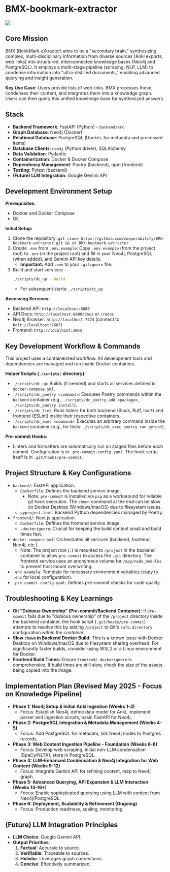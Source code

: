 # BMX-bookmark-extractor

![](https://github.com/cooperability/BMX-bookmark-extractor/blob/main/Screen%20Recording%202023-09-18%20at%201.07.22%20PM.gif)

## Core Mission

BMX (BookMark eXtractor) aims to be a "secondary brain," synthesizing complex, multi-disciplinary information from diverse sources (Anki exports, web links) into structured, interconnected knowledge bases (Neo4j and PostgreSQL). It employs a multi-stage pipeline (scraping, NLP, LLM) to condense information into "ultra-distilled documents," enabling advanced querying and insight generation.

**Key Use Case:** Users provide lists of web links. BMX processes these, condenses their content, and integrates them into a knowledge graph. Users can then query this unified knowledge base for synthesized answers.

## Stack

*   **Backend Framework**: FastAPI (Python) - `backend/src`
*   **Graph Database**: Neo4j (Docker)
*   **Relational Database**: PostgreSQL (Docker, for metadata and processed items)
*   **Database Clients**: `neo4j` (Python driver), SQLAlchemy
*   **Data Validation**: Pydantic
*   **Containerization**: Docker & Docker Compose
*   **Dependency Management**: Poetry (backend), npm (frontend)
*   **Testing**: Pytest (backend)
*   **(Future) LLM Integration**: Google Gemini API

## Development Environment Setup

**Prerequisites:**
*   Docker and Docker Compose
*   Git

**Initial Setup:**
1.  Clone the repository: `git clone https://github.com/cooperability/BMX-bookmark-extractor.git && cd BMX-bookmark-extractor`
2.  Create `.env` from `.env.example`: Copy `.env.example` (from the project root) to `.env` (in the project root) and fill in your Neo4j, PostgreSQL (when added), and Gemini API key details.
    *   **Important:** Add `.env` to your `.gitignore` file.
3.  Build and start services:
    ```bash
    ./scripts/dc_up --build
    ```
    *   For subsequent starts: `./scripts/dc_up`

**Accessing Services:**
*   Backend API: `http://localhost:8000`
*   API Docs: `http://localhost:8000/docs` or `/redoc`
*   Neo4j Browser: `http://localhost:7474` (connect to `bolt://localhost:7687`)
*   Frontend: `http://localhost:3000`

## Key Development Workflow & Commands

This project uses a containerized workflow. All development tools and dependencies are managed and run inside Docker containers.

**Helper Scripts (`./scripts/` directory):**
*   `./scripts/dc_up`: Builds (if needed) and starts all services defined in `docker-compose.yml`.
*   `./scripts/dc_poetry <command>`: Executes Poetry commands within the `backend` container (e.g., `./scripts/dc_poetry add <package>`, `./scripts/dc_poetry install`).
*   `./scripts/dc_lint`: Runs linters for both backend (Black, Ruff, isort) and frontend (ESLint) inside their respective containers.
*   `./scripts/dc_exec <command>`: Executes an arbitrary command inside the `backend` container (e.g., for tests: `./scripts/dc_exec poetry run pytest`).

**Pre-commit Hooks:**
*   Linters and formatters are automatically run on staged files before each commit. Configuration is in `.pre-commit-config.yaml`. The hook script itself is in `.git/hooks/pre-commit`.

## Project Structure & Key Configurations

*   `backend/`: FastAPI application.
    *   `Dockerfile`: Defines the backend service image.
        *   Note: `pre-commit` is installed via `pip` as a workaround for reliable git hook execution. The `chown` command at the end can be slow on Docker Desktop (Windows/macOS) due to filesystem issues.
    *   `pyproject.toml`: Backend Python dependencies managed by Poetry.
*   `frontend/`: Next.js application.
    *   `Dockerfile`: Defines the frontend service image.
    *   `.dockerignore`: Crucial for keeping the build context small and build times fast.
*   `docker-compose.yml`: Orchestrates all services (backend, frontend, Neo4j, etc.).
    *   Note: The project root (`.`) is mounted to `/project` in the backend container to allow `pre-commit` to access the `.git` directory. The frontend service uses an anonymous volume for `/app/node_modules` to prevent host mount overwriting.
*   `.env.example`: Template for necessary environment variables (copy to `.env` for local configuration).
*   `.pre-commit-config.yaml`: Defines pre-commit checks for code quality.

## Troubleshooting & Key Learnings

*   **Git "Dubious Ownership" (Pre-commit/Backend Container):** If `pre-commit` fails due to "dubious ownership" of the `/project` directory inside the backend container, the hook script (`.git/hooks/pre-commit`) attempts to resolve this by adding `/project` to Git's `safe.directory` configuration *within the container*.
*   **Slow `chown` in Backend Docker Build:** This is a known issue with Docker Desktop on Windows/macOS due to filesystem sharing overhead. For significantly faster builds, consider using WSL2 or a Linux environment for Docker.
*   **Frontend Build Times:** Ensure `frontend/.dockerignore` is comprehensive. If build times are still slow, check the size of the assets being copied into the image.

## Implementation Plan (Revised May 2025 - Focus on Knowledge Pipeline)

*   **Phase 1: Neo4j Setup & Initial Anki Ingestion (Weeks 1-3)**
    *   Focus: Establish Neo4j, define data model for Anki, implement parser and ingestion scripts, basic FastAPI for Neo4j.
*   **Phase 2: PostgreSQL Integration & Metadata Management (Weeks 4-5)**
    *   Focus: Add PostgreSQL for metadata, link Neo4j nodes to Postgres records.
*   **Phase 3: Web Content Ingestion Pipeline - Foundation (Weeks 6-8)**
    *   Focus: Develop web scraping, initial non-LLM condensation (SpaCy/NLTK), store in PostgreSQL.
*   **Phase 4: LLM-Enhanced Condensation & Neo4j Integration for Web Content (Weeks 9-12)**
    *   Focus: Integrate Gemini API for refining content, map to Neo4j graph.
*   **Phase 5: Advanced Querying, API Expansion & LLM Interaction (Weeks 13-16+)**
    *   Focus: Enable sophisticated querying using LLM with context from Neo4j/PostgreSQL.
*   **Phase 6: Deployment, Scalability & Refinement (Ongoing)**
    *   Focus: Production readiness, scaling, monitoring.

## (Future) LLM Integration Principles

*   **LLM Choice**: Google Gemini API.
*   **Output Priorities**:
    1.  **Factual**: Accurate to source.
    2.  **Verifiable**: Traceable to sources.
    3.  **Holistic**: Leverages graph connections.
    4.  **Concise**: Effectively summarized.
